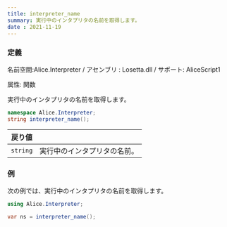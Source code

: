 ```yaml
---
title: interpreter_name
summary: 実行中のインタプリタの名前を取得します。
date : 2021-11-19
---
```

### 定義
名前空間:Alice.Interpreter / アセンブリ : Losetta.dll / サポート: AliceScript1

属性: 関数

実行中のインタプリタの名前を取得します。

```cs title="AliceScript"
namespace Alice.Interpreter;
string interpreter_name();
```

|戻り値| |
|-|-|
|`string`|実行中のインタプリタの名前。|

### 例
次の例では、実行中のインタプリタの名前を取得します。

```cs title="AliceScript"
using Alice.Interpreter;

var ns = interpreter_name();
```